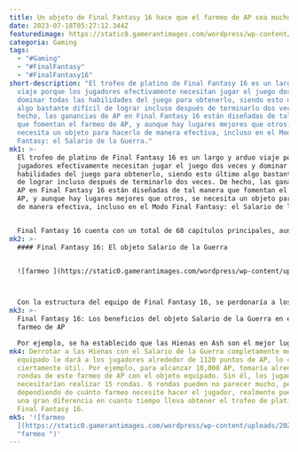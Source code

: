 ```yaml
---
title: Un objeto de Final Fantasy 16 hace que el farmeo de AP sea mucho más fácil.
date: 2023-07-18T05:27:12.344Z
featuredimage: https://static0.gamerantimages.com/wordpress/wp-content/uploads/2023/07/ff16-wages-warcraft.jpg?q=50&fit=contain&w=1140&h=&dpr=1.5
categoria: Gaming
tags:
  - "#Gaming"
  - "#FinalFantasy"
  - "#FinalFantasy16"
short-description: "El trofeo de platino de Final Fantasy 16 es un largo y arduo
  viaje porque los jugadores efectivamente necesitan jugar el juego dos veces y
  dominar todas las habilidades del juego para obtenerlo, siendo esto último
  algo bastante difícil de lograr incluso después de terminarlo dos veces. De
  hecho, las ganancias de AP en Final Fantasy 16 están diseñadas de tal manera
  que fomentan el farmeo de AP, y aunque hay lugares mejores que otros, se
  necesita un objeto para hacerlo de manera efectiva, incluso en el Modo Final
  Fantasy: el Salario de la Guerra."
mk1: >-
  El trofeo de platino de Final Fantasy 16 es un largo y arduo viaje porque los
  jugadores efectivamente necesitan jugar el juego dos veces y dominar todas las
  habilidades del juego para obtenerlo, siendo esto último algo bastante difícil
  de lograr incluso después de terminarlo dos veces. De hecho, las ganancias de
  AP en Final Fantasy 16 están diseñadas de tal manera que fomentan el farmeo de
  AP, y aunque hay lugares mejores que otros, se necesita un objeto para hacerlo
  de manera efectiva, incluso en el Modo Final Fantasy: el Salario de la Guerra.


  Final Fantasy 16 cuenta con un total de 68 capítulos principales, aunque algunos son misiones dentro de misiones, y uno podría suponer al comenzar el Modo Final Fantasy que obtendrían suficiente AP para dominar todas las habilidades al final. La respuesta es un rotundo "probablemente no". Si bien el estilo de juego de cada persona es diferente, dos pasadas estándar significan que los jugadores estarán bastante cortos de AP al final, y tendrán que recurrir al farmeo para obtener el trofeo de platino. Realmente no hay forma de evitarlo, pero el objeto Salario de la Guerra lo hace mucho más rápido y fácil de completar.
mk2: >-
  #### Final Fantasy 16: El objeto Salario de la Guerra


  ![farmeo ](https://static0.gamerantimages.com/wordpress/wp-content/uploads/2023/07/ff16-charon.jpg?q=50&fit=crop&w=1500&dpr=1.5 "farmeo ")



  Con la estructura del equipo de Final Fantasy 16, se perdonaría a los jugadores si no compraran adecuadamente los objetos de Caronte. Incluso es posible perder cosas, ya que algunas se desbloquean más adelante, y el objeto Salario de la Guerra es solo un ejemplo. Se desbloquea una vez que los jugadores comienzan la misión principal "Cid el Proscrito" y aumenta las ganancias de AP de los encuentros de combate "normales" en un 20%. En algún momento, los jugadores también desbloquean la capacidad de reforzar el objeto, y todo lo que se necesita es comprarlo nuevamente a Caronte. Con dos de estos en el inventario, los jugadores pueden visitar a Blackthorne y reforzar el objeto para que otorgue un 40% más de AP por encuentro de combate. Esto no solo sería una gran ventaja durante la misión principal, sino que aquellos que recurren al farmeo también lo encontrarán útil.
mk3: >-
  Final Fantasy 16: Los beneficios del objeto Salario de la Guerra en el mejor
  farmeo de AP

  Por ejemplo, se ha establecido que las Hienas en Ash son el mejor lugar para farmear AP en Final Fantasy 16. Hay algunas razones para esto. La primera es que los jugadores pueden viajar rápidamente desde el Obelisco cercano hasta las Hienas (gracias al Chocobo), son muy fáciles de derrotar incluso en la primera visita al Modo Final Fantasy en Ash, y recompensan aproximadamente con 600 puntos de AP (en el Modo Final Fantasy). Es rápido reiniciar y farmear esto, pero gracias al Salario de la Guerra, no solo es rápido.
mk4: Derrotar a las Hienas con el Salario de la Guerra completamente mejorado
  equipado le dará a los jugadores alrededor de 1120 puntos de AP, lo cual es
  ciertamente útil. Por ejemplo, para alcanzar 10,000 AP, tomaría alrededor de 9
  rondas de este farmeo de AP con el objeto equipado. Sin él, los jugadores
  necesitarían realizar 15 rondas. 6 rondas pueden no parecer mucho, pero
  dependiendo de cuánto farmeo necesite hacer el jugador, realmente puede marcar
  una gran diferencia en cuanto tiempo lleva obtener el trofeo de platino de
  Final Fantasy 16.
mk5: '![farmeo
  ](https://static0.gamerantimages.com/wordpress/wp-content/uploads/2023/06/ff16-hyenas.jpg?q=50&fit=crop&w=1500&dpr=1.5
  "farmeo ")'
---
```

